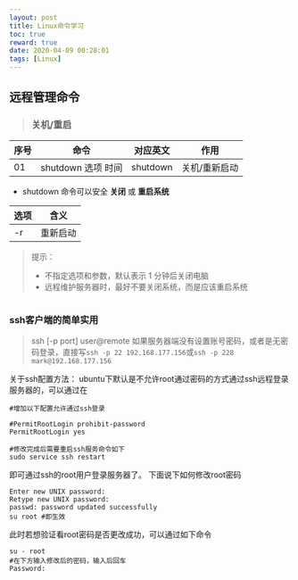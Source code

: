 ```yaml
---
layout: post
title: Linux命令学习
toc: true
reward: true
date: 2020-04-09 00:28:01
tags: [Linux]
---
```


## 远程管理命令
> ### **关机/重启**

| 序号 | 命令 | 对应英文 | 作用 |
|--|--|--|--|
| 01 | shutdown 选项 时间 | shutdown | 关机/重新启动 |
* shutdown 命令可以安全 **关闭** 或 **重启系统**

|选项| 含义|
|--|--|
|-r|重新启动|

> 提示：
> * 不指定选项和参数，默认表示 1 分钟后关闭电脑
> * 远程维护服务器时，最好不要关闭系统，而是应该重启系统

```

```

### ssh客户端的简单实用
> ssh [-p port] user@remote
如果服务器端没有设置账号密码，或者是无密码登录，直接写`ssh -p 22 192.168.177.156`或`ssh -p 228 mark@192.168.177.156`

关于ssh配置方法：
ubuntu下默认是不允许root通过密码的方式通过ssh远程登录服务器的，可以通过在
```sudo vi /etc/ssh/sshd_config
#增加以下配置允许通过ssh登录

#PermitRootLogin prohibit-password
PermitRootLogin yes

#修改完成后需要重启ssh服务命令如下
sudo service ssh restart
```
即可通过ssh的root用户登录服务器了。
下面说下如何修改root密码

```sudo passwd root
Enter new UNIX password:
Retype new UNIX password:
passwd: password updated successfully
su root #即生效
```
此时若想验证看root密码是否更改成功，可以通过如下命令
```
su - root
#在下方输入修改后的密码，输入后回车
Password:
```
